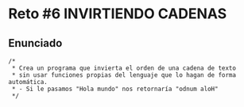 # Reto #6 INVIRTIENDO CADENAS

## Enunciado

```
/*
 * Crea un programa que invierta el orden de una cadena de texto
 * sin usar funciones propias del lenguaje que lo hagan de forma automática.
 * - Si le pasamos "Hola mundo" nos retornaría "odnum aloH"
 */
```